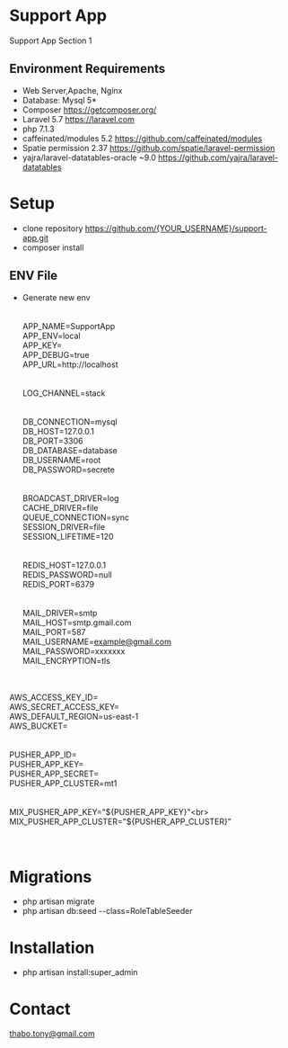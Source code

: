 # Support App
Support App Section 1<br>


## Environment Requirements
- Web Server,Apache, Nginx<br>
- Database: Mysql 5*<br>
- Composer https://getcomposer.org/<br>
- Laravel 5.7 https://laravel.com<br>
- php 7.1.3 <br>
- caffeinated/modules 5.2 https://github.com/caffeinated/modules<br>
- Spatie permission 2.37 https://github.com/spatie/laravel-permission<br>
- yajra/laravel-datatables-oracle ~9.0 https://github.com/yajra/laravel-datatables<br>

#  Setup
- clone repository https://github.com/{YOUR_USERNAME}/support-app.git<br>
- composer install<br>

## ENV File
- Generate new env<br><br><br>
APP_NAME=SupportApp<br>
APP_ENV=local<br>
APP_KEY=<br>
APP_DEBUG=true<br>
APP_URL=http://localhost<br>
<br><br>
LOG_CHANNEL=stack<br>
<br><br>
DB_CONNECTION=mysql<br>
DB_HOST=127.0.0.1<br>
DB_PORT=3306<br>
DB_DATABASE=database<br>
DB_USERNAME=root<br>
DB_PASSWORD=secrete<br>
<br><br>
BROADCAST_DRIVER=log<br>
CACHE_DRIVER=file<br>
QUEUE_CONNECTION=sync<br>
SESSION_DRIVER=file<br>
SESSION_LIFETIME=120<br>
<br><br>
REDIS_HOST=127.0.0.1<br>
REDIS_PASSWORD=null<br>
REDIS_PORT=6379<br>
<br><br>
MAIL_DRIVER=smtp<br>
MAIL_HOST=smtp.gmail.com<br>
MAIL_PORT=587<br>
MAIL_USERNAME=example@gmail.com<br>
MAIL_PASSWORD=xxxxxxx<br>
MAIL_ENCRYPTION=tls<br>

<br><br>
AWS_ACCESS_KEY_ID=<br>
AWS_SECRET_ACCESS_KEY=<br>
AWS_DEFAULT_REGION=us-east-1<br>
AWS_BUCKET=<br>
<br><br>
PUSHER_APP_ID=<br>
PUSHER_APP_KEY=<br>
PUSHER_APP_SECRET=<br>
PUSHER_APP_CLUSTER=mt1<br>
<br><br>
MIX_PUSHER_APP_KEY="${PUSHER_APP_KEY}"<br>
MIX_PUSHER_APP_CLUSTER="${PUSHER_APP_CLUSTER}"<br>
<br><br>
# Migrations
- php artisan migrate<br>
- php artisan db:seed --class=RoleTableSeeder<br>

# Installation 
- php artisan install:super_admin <br>

# Contact
thabo.tony@gmail.com


